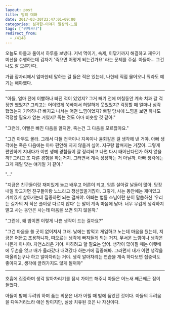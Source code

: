 ```yaml
---
layout: post
title: 밤의 대화
date: 2017-03-30T22:47:01+09:00
categories: 심각한-이야기 일상의-느낌
tags: ["위파싸나"]
redirect_from:
  - /4148
---
```


오늘도 아들과 둘이서 하루를 보냈다. 저녁 먹이기, 숙제, 이닦기까지 해결하고 재우기 미션을 수행하는데 갑자기 '죽으면 어떻게 되는건가요' 라는 문제를 주심. 아들아... 그건 나도 잘 모른단다.

가끔 잠자리에서 엄마한테 말하는 걸 들은 적은 있는데, 나한테 직접 물어오니 뭐라도 얘기는 해야했다.

---

"아들, 얼마 전에 이빨하나 빠진 적이 있었지? 그거 빼기 전에 며칠동안 계속 치과 갈 걱정만 했었지? 그리고는 어이없게 쑥빠져서 허탈하게 웃었었지? 걱정할 때 얼마나 심각했었는지 기억하니? 빠지고 나서는 어떤 느낌이었지? 빠질 당시에 느낌을 보면 하나도 걱정할 필요가 없는 거였지? 죽는 것도 아마 비슷할 것 같아."

"그런데, 이빨은 빠진 다음을 알지만, 죽는건 그 다음을 모르잖아요."

"그건 아무도 몰라. 그래서 다들 천국이나 지옥이나 윤회같은 걸 생각해 낸 거야. 아빠 생각에는 죽은 다음에는 아마 편안해 지지 않을까 싶어. 지구랑 합쳐지는 거잖아. 그렇게 편안하게 지내다가 이번 생에 경험들이 잘 정리되고 나면 다시 태어난다던가 하지 않을까? 그리고 또 다른 경험을 하는거지. 그러면서 계속 성장하는 거 아닐까. 아빠 생각에는 그게 제일 맞는 얘기일 거 같아."

"..."

"지금은 친구들이랑 재미있게 놀고 배우고 어른이 되고, 암튼 살아갈 날들이 많아. 당장 내일 학교가면 친구들이랑 노느라고 정신없을거잖아. 그렇게, 사는 동안에는 재미있고 가치있게 살아가는데 집중하면 되는 걸꺼야. 아빠는 법륜 스님이란 분이 말씀하신 '우리는 길가의 저 작은 풀이랑 다르지 않다' 는 말이 계속 마음에 남아. 너무 무겁게 생각하지 말고 사는 동안은 사는데 마음을 쓰면 되지 않을까."

"그런데, 왜 밤이면 이렇게 나쁜 생각이 드는 걸까요?"

"그건 마음을 쓸 곳이 없어져서 그래. 낮에는 밥먹고 게임하고 노는데 마음을 뒀는데, 지금은 어둡고 조용하니까, 떠오르는 생각에 빠져들게 되는 거지. 무서운 느낌이나 생각은 나쁜게 아니야. 자연스러운 거야. 피하려고 할 필요는 없어. 생각이 많아질 때는 아랫배에 두손을 얹고 배가 올라갔다 내려갔다 하는거에 집중해봐. 그러면서 내가 이런 생각을 떠올리는구나 하고 알아차리는 거야. 생각 알아차리는 연습을 계속 하다보면 집중력도 좋아지고, 생각에 끌려가지도 않게 될꺼야"

---

호흡에 집중하며 생각 알아차리기를 잠시 가이드 해주니 아들은 어느새 쌔근쌔근 잠이 들었다.

아들이 밤에 두려워 하며 품는 의문은 내가 어릴 때 밤에 품었던 것이다. 아들의 두려움을 다독거리느라 애쓴 밤이지만, 실상 치유된 것은 나 자신이다.
